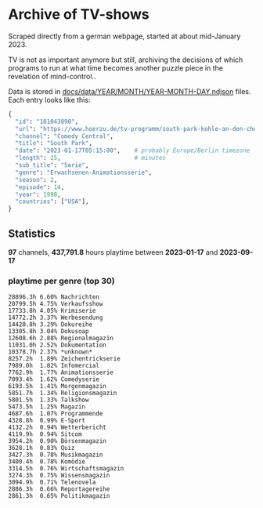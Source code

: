 # Archive of TV-shows

Scraped directly from a german webpage, started at about mid-January 2023.

TV is not as important anymore but still, archiving the decisions of which programs to run at what time
becomes another puzzle piece in the revelation of mind-control.. 

Data is stored in [docs/data/YEAR/MONTH/YEAR-MONTH-DAY.ndjson](docs/data/) files. 
Each entry looks like this:

```python
{
  "id": "181043890", 
  "url": "https://www.hoerzu.de/tv-programm/south-park-kohle-an-den-chefkoch/bid_181043890/", 
  "channel": "Comedy Central", 
  "title": "South Park", 
  "date": "2023-01-17T05:15:00",    # probably Europe/Berlin timezone 
  "length": 25,                     # minutes 
  "sub_title": "Serie", 
  "genre": "Erwachsenen-Animationsserie", 
  "season": 2, 
  "episode": 14, 
  "year": 1998, 
  "countries": ["USA"],
}
```

## Statistics

**97** channels, **437,791.8** hours playtime between **2023-01-17** and **2023-09-17**


### playtime per genre (top 30)

    28896.3h 6.60% Nachrichten
    20799.5h 4.75% Verkaufsshow
    17733.8h 4.05% Krimiserie
    14772.2h 3.37% Werbesendung
    14420.8h 3.29% Dokureihe
    13305.8h 3.04% Dokusoap
    12608.6h 2.88% Regionalmagazin
    11031.0h 2.52% Dokumentation
    10378.7h 2.37% *unknown*
    8257.2h  1.89% Zeichentrickserie
    7989.0h  1.82% Infomercial
    7762.9h  1.77% Animationsserie
    7093.4h  1.62% Comedyserie
    6193.5h  1.41% Morgenmagazin
    5851.7h  1.34% Religionsmagazin
    5801.5h  1.33% Talkshow
    5473.5h  1.25% Magazin
    4687.6h  1.07% Programmende
    4328.8h  0.99% E-Sport
    4132.2h  0.94% Wetterbericht
    4119.9h  0.94% Sitcom
    3954.2h  0.90% Börsenmagazin
    3628.1h  0.83% Quiz
    3427.3h  0.78% Musikmagazin
    3400.4h  0.78% Komödie
    3314.5h  0.76% Wirtschaftsmagazin
    3274.3h  0.75% Wissensmagazin
    3094.9h  0.71% Telenovela
    2886.3h  0.66% Reportagereihe
    2861.3h  0.65% Politikmagazin
